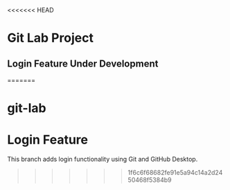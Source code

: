 <<<<<<< HEAD
# Git Lab Project
## Login Feature Under Development
=======
# git-lab
# Login Feature

This branch adds login functionality using Git and GitHub Desktop.

>>>>>>> 1f6c6f68682fe91e5a94c14a2d2450468f5384b9
